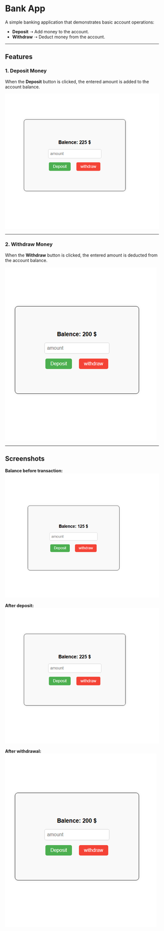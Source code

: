 # Bank App

A simple banking application that demonstrates basic account operations:

- **Deposit** ➝ Add money to the account.  
- **Withdraw** ➝ Deduct money from the account.  

---

## Features

### 1. Deposit Money
When the **Deposit** button is clicked, the entered amount is added to the account balance.

![Deposit Feature](JS/images/deposit.png)

---

### 2. Withdraw Money
When the **Withdraw** button is clicked, the entered amount is deducted from the account balance.

![Withdraw Feature](JS/images/withdraw.png)

---

## Screenshots

**Balance before transaction:**  
![Balance Before](JS/images/balance_before.png)

**After deposit:**  
![Balance After Deposit](JS/images/deposit.png)

**After withdrawal:**  
![Balance After Withdraw](JS/images/withdraw.png)
